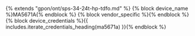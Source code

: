 
{% extends "gpon/ont/sps-34-24t-hp-tdfo.md" %}
{% block device_name %}MA5671A{% endblock %}
{% block vendor_specific %}{% endblock %}
{% block device_credentials %}{{ includes.iterate_credentials_heading(ma5671a) }}{% endblock %}
